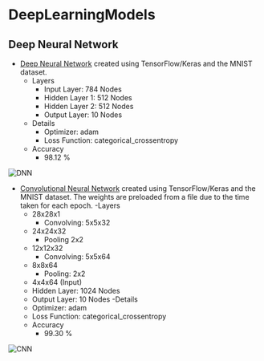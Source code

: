 # DeepLearningModels

## Deep Neural Network

- [Deep Neural Network](https://colab.research.google.com/drive/1ydb9ww3bMfoFe74xJAxrBftPDytn42X2?usp=sharing) created using TensorFlow/Keras and the MNIST dataset.
  - Layers
    - Input Layer: 784 Nodes
    - Hidden Layer 1: 512 Nodes
    - Hidden Layer 2: 512 Nodes
    - Output Layer: 10 Nodes
  - Details
    - Optimizer: adam
    - Loss Function: categorical_crossentropy
  - Accuracy
    - 98.12 %
  
![DNN](https://github.com/Antonio-Villarreal/DeepLearningModels/blob/main/Resources/Neural%20Network%20Visual.jpeg)

- [Convolutional Neural Network](https://colab.research.google.com/drive/1DcrntEMfznsbIOT0yzZbGDTF9UGslY81#scrollTo=bP-s7oEidBri) created using TensorFlow/Keras and the MNIST dataset. The weights are preloaded from a file due to the time taken for each epoch.
  -Layers
    - 28x28x1
      - Convolving: 5x5x32
    - 24x24x32
      - Pooling 2x2
    - 12x12x32
      - Convolving: 5x5x64
    - 8x8x64
      - Pooling: 2x2
    - 4x4x64 (Input)
    - Hidden Layer: 1024 Nodes
    - Output Layer: 10 Nodes
  -Details
    - Optimizer: adam
    - Loss Function: categorical_crossentropy
  - Accuracy
    - 99.30 %

![CNN](https://github.com/Antonio-Villarreal/DeepLearningModels/blob/main/Resources/Convolutional%20Neural%20Network.png)
